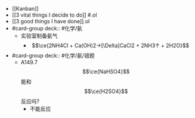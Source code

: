 - [[Kanban]]
- [[3 vital things I decide to do]] #.ol
- [[3 good things I have done]].ol
- #card-group 
   deck:: #化学/氨
	- 实验室制备氨气
		- $$\ce{2NH4Cl + Ca(OH)2->[\Delta]CaCl2 + 2NH3↑ + 2H2O}$$
- #card-group deck:: #化学/氨/错题
	- A149.7 $$\ce{NaHSO4}$$ 能和 $$\ce{H2SO4}$$ 反应吗?
		- 不能反应